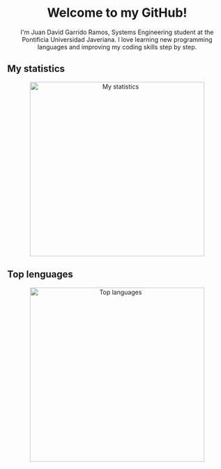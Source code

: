 <h1 align="center">Welcome to my GitHub!</h1>

<p align="center">I'm Juan David Garrido Ramos, Systems Engineering student at the Pontificia Universidad Javeriana. I love learning new programming languages and improving my coding skills step by step.</p>

## My statistics
<div align="center">
  <img alt="My statistics" width="400px" src="https://github-readme-stats.vercel.app/api?username=JuanDGarridoR&show_icons=true&theme=transparent"/>  
</div>

## Top lenguages
<div align="center">
  <img alt="Top languages" width="400px" src="https://github-readme-stats.vercel.app/api/top-langs/?username=JuanDGarridoR&layout=compact&theme=transparent"/>
</div>
